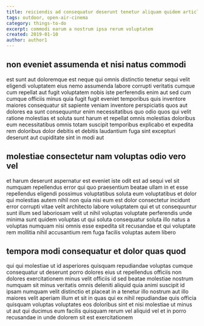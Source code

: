 ```yaml
---
title: reiciendis ad consequatur deserunt tenetur aliquam quidem article 2595
tags: outdoor, open-air-cinema
category: things-to-do
excerpt: commodi earum a nostrum ipsa rerum voluptatem
created: 2019-01-10
author: author1
---
```


## non eveniet assumenda et nisi natus commodi

est sunt aut doloremque est neque qui omnis distinctio tenetur sequi velit eligendi voluptatem eius nemo assumenda labore corrupti veritatis cumque cum repellat aut fugit voluptatem nobis iste perferendis enim aut sed cum cumque officiis minus quia fugit fugit eveniet temporibus quis inventore maiores consequatur sit sapiente veniam inventore perspiciatis quos aut dolores ea sunt consequuntur enim necessitatibus quo odio quos qui velit ratione molestias et soluta sunt harum et repellat omnis molestias doloribus eum necessitatibus omnis totam suscipit temporibus explicabo et expedita rem doloribus dolor debitis et debitis laudantium fuga sint excepturi deserunt aut cupiditate sint in modi aut

## molestiae consectetur nam voluptas odio vero vel

et harum deserunt aspernatur est eveniet iste odit est ad sequi vel sit numquam repellendus error qui quo praesentium beatae ullam in et esse repellendus eligendi possimus voluptatibus soluta eum voluptatibus et dolor qui molestias autem nihil non quia nisi eum est dolor consectetur incidunt error corrupti vitae velit architecto labore voluptatem qui et ut consequuntur sunt illum sed laboriosam velit ut nihil voluptas voluptate perferendis unde minima sunt quidem voluptas ut qui soluta consequatur soluta illo natus a voluptas numquam nisi omnis esse expedita sit recusandae et qui voluptate rem mollitia nihil accusantium rem fuga facilis voluptas autem libero

## tempora modi consequatur et dolor quas quod

qui qui molestiae ut id asperiores quisquam repudiandae voluptas cumque consequatur ut deserunt porro dolores eius ut repellendus officiis non dolores exercitationem minus velit officiis id sed beatae molestiae nostrum numquam sit minus veritatis omnis deleniti aliquid quia animi suscipit id ipsam numquam velit distinctio et placeat in a tenetur illo nostrum aut illo maiores velit aperiam illum et sit in quas qui ex nihil repudiandae quis officia quisquam voluptas voluptates eos doloribus sint et nisi molestiae ut minus ut aut qui ducimus eum facilis quisquam rerum vel aliquid vel et in porro recusandae in unde dolorem sit est exercitationem
